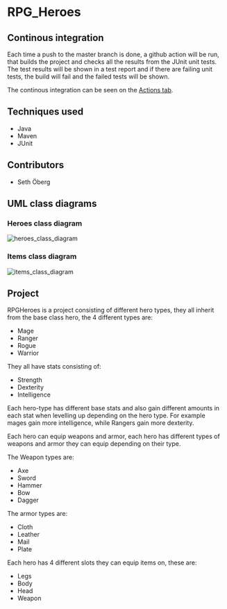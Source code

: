 # RPG_Heroes

## Continous integration 
Each time a push to the master branch is done, a github action will be run, that builds the project and checks all the results from the JUnit unit tests. The test results will be shown in a test report and if there are failing unit tests, the build will fail and the failed tests will be shown. 

The continous integration can be seen on the [Actions tab](https://github.com/SethOberg/RPG_Heroes/actions).

## Techniques used
* Java 
* Maven
* JUnit

## Contributors 
* Seth Öberg

## UML class diagrams 

### Heroes class diagram
![heroes_class_diagram](https://user-images.githubusercontent.com/48513637/219433094-e6fb6f6b-20ae-4bb5-a80b-88c5888093a1.png)

### Items class diagram 
![items_class_diagram](https://user-images.githubusercontent.com/48513637/219433128-d55dd2c4-d1a1-41e8-975c-eed1b6714be8.png)

## Project
RPGHeroes is a project consisting of different hero types, they all inherit from the base class hero, the 4 different types are: 
* Mage
* Ranger
* Rogue
* Warrior

They all have stats consisting of: 
* Strength
* Dexterity
* Intelligence 

Each hero-type has different base stats and also gain different amounts in each stat when levelling up depending on the hero type. For example mages gain more intelligence, while Rangers gain more dexterity. 

Each hero can equip weapons and armor, each hero has different types of weapons and armor they can equip depending on their type. 

The Weapon types are:
* Axe 
* Sword 
* Hammer 
* Bow 
* Dagger 

The armor types are: 
* Cloth
* Leather 
* Mail
* Plate 

Each hero has 4 different slots they can equip items on, these are: 
* Legs
* Body
* Head 
* Weapon



